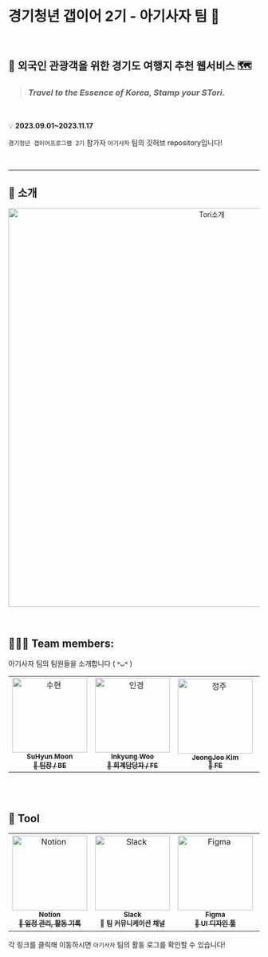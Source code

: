 # 경기청년 갭이어 2기 - 아기사자 팀 🦁
<br>

## 📍 외국인 관광객을 위한 경기도 여행지 추천 웹서비스 🗺️

> ### <i>Travel to the Essence of Korea, Stamp your S<B>Tori</B>.</i> 
<br>

💡 <b>2023.09.01~2023.11.17</b>

`경기청년 갭이어프로그램 2기` 참가자 `아기사자` 팀의 깃허브 repository입니다!

<br>

- - -
## 📃 소개

<p align="center">
  <img width="800" alt="Tori소개" src="https://github.com/GPYR-Tori/.github/assets/102344718/7ebf5c23-6bb7-418d-a7cd-958321b206dd">
</p>

<br>

## 🧑‍🤝‍🧑 Team members:

<!-- ALL-CONTRIBUTORS-LIST:START - Do not remove or modify this section -->
<!-- prettier-ignore-start -->
<!-- markdownlint-disable -->

아기사자 팀의 팀원들을 소개합니다 ( ˃ᴗ˂ )
<table>
  <tr>
    <td align="center">
    <a href="https://github.com/moonxxpower">
    <img src="https://avatars.githubusercontent.com/u/118599217?v=4" width="150px;" alt="수현"/>
    <br />
    <sub>
    <b>SuHyun Moon</b><br>
    <b>🌟 팀장 / BE</b>
    </sub>
    </a>
    <br />
    </td>
    <td align="center">
    <a href="https://github.com/InKyungWoo">
    <img src="https://avatars.githubusercontent.com/u/102344718?v=4" width="150px;" alt="인경"/>
    <br />
    <sub>
    <b>Inkyung Woo</b><br>
    <b>🌷 회계담당자 / FE</b>
    </sub>
    </a>
    <br />
    </td>    
    <td align="center">
    <a href="https://github.com/KimJJRoSY">
    <img src="https://avatars.githubusercontent.com/u/129376888?v=4" width="150px;" alt="정주"/>
    <br />
    <sub>
    <b>JeongJoo Kim</b><br>
    <b>🍬 FE</b>
    </sub>
    </a>
    <br />
    </td>    
    <td align="center">
    <a href="https://github.com/jiHeeFlee">
    <img src="https://avatars.githubusercontent.com/u/126383608?v=4" width="150px;" alt="지희"/>
    <br />
    <sub>
    <b>JiHee Ryu</b><br>
    <b>💟 FE </b>
    </sub>
    </a>
    <br />
    </td> <td align="center">
    <a href="https://github.com/JUNE0823">
    <img src="https://avatars.githubusercontent.com/u/142672067?v=4" width="150px;" alt="해준"/>
    <br />
    <sub>
    <b>HaeJune Jung</b><br>
    <b>🥑 BE</b>
    </sub>
    </a>
    <br />
    </td>
  </tr>
</table>

<br><br>

## 🧰 Tool

<table>
  <tr>
    <td align='center'>
    <a href='https://www.notion.so/inkyungwoo/2-Tori-22dd0a62eaf248e496873b8cd4cce7c7?pvs=4'>
    <img src='https://github.com/selfrescue/selfrescue/assets/130124454/189b7c67-88a0-49c6-9682-1aecef0533e2' width="150px;" alt="Notion"/>
    <br />
    <sub>
    <b>Notion</b><br>
    <b> 📆 일정 관리, 활동 기록</b>
    </sub>
    </a>
    <br />
    </td>
    <td align='center'>
    <img src='https://is1-ssl.mzstatic.com/image/thumb/Purple116/v4/bc/d6/b9/bcd6b9c9-766f-bd93-a4f2-cb0bc06f5431/electron.png/1200x630bb.png' width="150px;" alt="Slack"/>
    <br />
    <sub>
    <b>Slack</b><br>
    <b> 💬 팀 커뮤니케이션 채널</b>
    </sub>
    </a>
    <br />
    </td>
    <td align="center">
    <a href='https://www.figma.com/file/LKYwFq9bUbcfvNoNwLxSoC/%ED%86%A0%EB%A6%AC_%EB%94%94%EC%9E%90%EC%9D%B8draft?type=design&node-id=0%3A1&mode=design&t=T8neaQ75ZjRW57ye-1'>
    <img src='https://cdn.sanity.io/images/599r6htc/localized/46a76c802176eb17b04e12108de7e7e0f3736dc6-1024x1024.png?w=804&h=804&q=75&fit=max&auto=format' width="150px;" alt="Figma"/>
    <br />
    <sub>
    <b>Figma</b><br>
    <b> 🎨 UI 디자인 툴</b>
    </sub>
    </a>
    <br />
    </td>
    <td align="center">
    <a href='https://app.gather.town/app/L5tBTaBfHphecCvc/gapyear'>
    <img src="https://dashboard.snapcraft.io/site_media/appmedia/2022/05/gathertown_bek9UzT.png" width="150px;" alt="GatherTown"/>
    <br />
    <sub>
    <b>GatherTown</b><br>
    <b>🖥️ 비대면 회의 진행</b>
    </sub>
    </a>
    <br />
    </td>    
    <td align="center">
    <a href='https://drive.google.com/drive/folders/1xzYnY6zgMwey2DQosOS8HRyxIN1u2UKc?usp=sharing'>
    <img src="https://github.com/selfrescue/selfrescue/assets/130124454/d657cc6e-e8a1-4c48-9988-3ba3cf8f6c63" width="150px;" alt="Google Drive"/>
    <br />
    <sub>
    <b>Google Drive</b><br>
    <b> 📑 자료 관리 & 공유 </b>
    </sub>
    </a>
    <br />
    </td>
  </tr>
</table>

각 링크를 클릭해 이동하시면 `아기사자` 팀의 활동 로그를 확인할 수 있습니다!

<br>
<!-- markdownlint-restore -->
<!-- prettier-ignore-end -->

<!-- ALL-CONTRIBUTORS-LIST:END -->
